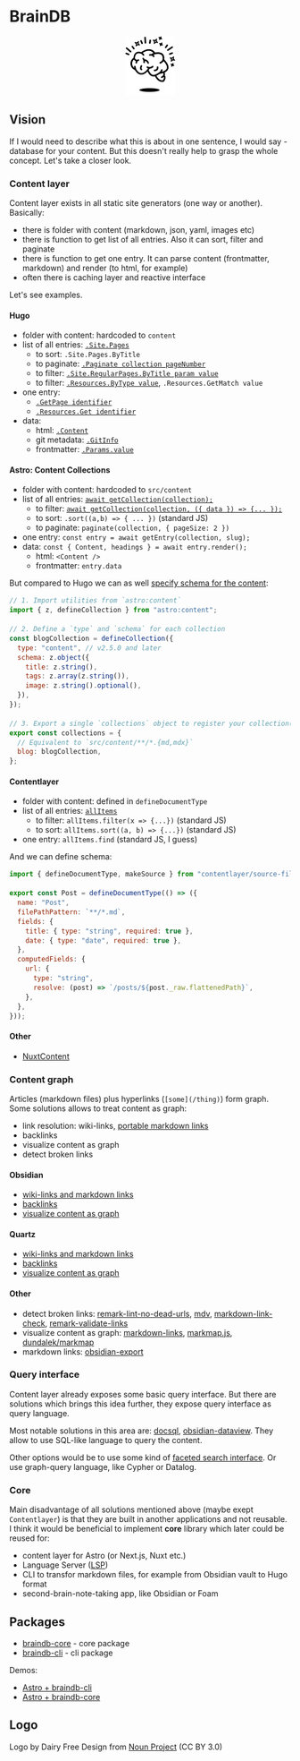# BrainDB

<p align="center">
  <picture>
    <source media="(prefers-color-scheme: dark)" srcset="logo/logo-dark.svg">
    <img alt="" src="logo/logo.svg" width="89" height="104">
  </picture>
</p>

## Vision

If I would need to describe what this is about in one sentence, I would say - database for your content. But this doesn't really help to grasp the whole concept. Let's take a closer look.

### Content layer

Content layer exists in all static site generators (one way or another). Basically:

- there is folder with content (markdown, json, yaml, images etc)
- there is function to get list of all entries. Also it can sort, filter and paginate
- there is function to get one entry. It can parse content (frontmatter, markdown) and render (to html, for example)
- often there is caching layer and reactive interface

Let's see examples.

#### Hugo

- folder with content: hardcoded to `content`
- list of all entries: [`.Site.Pages`](https://gohugo.io/methods/page/pages/)
  - to sort: `.Site.Pages.ByTitle`
  - to paginate: [`.Paginate collection pageNumber`](https://gohugo.io/methods/page/paginate/)
  - to filter: [`.Site.RegularPages.ByTitle param value`](https://gohugo.io/methods/page/type/)
  - to filter: [`.Resources.ByType value`](https://gohugo.io/methods/page/resources/), `.Resources.GetMatch value`
- one entry:
  - [`.GetPage identifier`](https://gohugo.io/methods/page/getpage/)
  - [`.Resources.Get identifier`](https://gohugo.io/methods/page/getpage/)
- data:
  - html: [`.Content`](https://gohugo.io/methods/page/content/)
  - git metadata: [`.GitInfo`](https://gohugo.io/methods/page/gitinfo/)
  - frontmatter: [`.Params.value`](https://gohugo.io/methods/page/params/)

#### Astro: Content Collections

- folder with content: hardcoded to `src/content`
- list of all entries: [`await getCollection(collection);`](https://docs.astro.build/en/guides/content-collections/#querying-collections)
  - to filter: [`await getCollection(collection, ({ data }) => {... });`](https://docs.astro.build/en/guides/content-collections/#filtering-collection-queries)
  - to sort: `.sort((a,b) => { ... })` (standard JS)
  - to paginate: `paginate(collection, { pageSize: 2 })`
- one entry: `const entry = await getEntry(collection, slug);`
- data: `const { Content, headings } = await entry.render();`
  - html: `<Content />`
  - frontmatter: `entry.data`

But compared to Hugo we can as well [specify schema for the content](https://docs.astro.build/en/guides/content-collections/#defining-a-collection-schema):

```js
// 1. Import utilities from `astro:content`
import { z, defineCollection } from "astro:content";

// 2. Define a `type` and `schema` for each collection
const blogCollection = defineCollection({
  type: "content", // v2.5.0 and later
  schema: z.object({
    title: z.string(),
    tags: z.array(z.string()),
    image: z.string().optional(),
  }),
});

// 3. Export a single `collections` object to register your collection(s)
export const collections = {
  // Equivalent to `src/content/**/*.{md,mdx}`
  blog: blogCollection,
};
```

#### Contentlayer

- folder with content: defined in `defineDocumentType`
- list of all entries: [`allItems`](https://contentlayer.dev/docs/getting-started-cddd76b7)
  - to filter: `allItems.filter(x => {...})` (standard JS)
  - to sort: `allItems.sort((a, b) => {...})` (standard JS)
- one entry: `allItems.find` (standard JS, I guess)

And we can define schema:

```js
import { defineDocumentType, makeSource } from "contentlayer/source-files";

export const Post = defineDocumentType(() => ({
  name: "Post",
  filePathPattern: `**/*.md`,
  fields: {
    title: { type: "string", required: true },
    date: { type: "date", required: true },
  },
  computedFields: {
    url: {
      type: "string",
      resolve: (post) => `/posts/${post._raw.flattenedPath}`,
    },
  },
}));
```

#### Other

- [NuxtContent](https://content.nuxt.com/usage/markdown#front-matter)

### Content graph

Articles (markdown files) plus hyperlinks (`[some](/thing)`) form graph. Some solutions allows to treat content as graph:

- link resolution: wiki-links, [portable markdown links](https://stereobooster.com/posts/portable-markdown-links/)
- backlinks
- visualize content as graph
- detect broken links

#### Obsidian

- [wiki-links and markdown links](https://help.obsidian.md/Linking+notes+and+files/Internal+links)
- [backlinks](https://help.obsidian.md/Plugins/Backlinks)
- [visualize content as graph](https://help.obsidian.md/Plugins/Graph+view)

#### Quartz

- [wiki-links and markdown links](https://quartz.jzhao.xyz/features/wikilinks)
- [backlinks](https://quartz.jzhao.xyz/features/backlinks)
- [visualize content as graph](https://quartz.jzhao.xyz/features/graph-view)

#### Other

- detect broken links: [remark-lint-no-dead-urls](https://github.com/remarkjs/remark-lint-no-dead-urls), [mdv](https://github.com/Mermade/mdv), [markdown-link-check](https://github.com/tcort/markdown-link-check), [remark-validate-links](https://github.com/remarkjs/remark-validate-links)
- visualize content as graph: [markdown-links](https://github.com/tchayen/markdown-links), [markmap.js](https://markmap.js.org/docs/packages--markmap-cli), [dundalek/markmap](https://github.com/dundalek/markmap)
- markdown links: [obsidian-export](https://github.com/zoni/obsidian-export)

### Query interface

Content layer already exposes some basic query interface. But there are solutions which brings this idea further, they expose query interface as query language.

Most notable solutions in this area are: [docsql](https://github.com/peterbe/docsql), [obsidian-dataview](https://blacksmithgu.github.io/obsidian-dataview/). They allow to use SQL-like language to query the content.

Other options would be to use some kind of [faceted search interface](https://stereobooster.com/posts/faceted-search/). Or use graph-query language, like Cypher or Datalog.

### Core

Main disadvantage of all solutions mentioned above (maybe exept `Contentlayer`) is that they are built in another applications and not reusable. I think it would be beneficial to implement **core** library which later could be reused for:

- content layer for Astro (or Next.js, Nuxt etc.)
- Language Server ([LSP](https://microsoft.github.io/language-server-protocol/))
- CLI to transfor markdown files, for example from Obsidian vault to Hugo format
- second-brain-note-taking app, like Obsidian or Foam

## Packages

- [braindb-core](/packages/braindb-core) - core package
- [braindb-cli](/packages/braindb-cli) - cli package

Demos:

- [Astro + braindb-cli](/packages/demo-astro-cli)
- [Astro + braindb-core](/packages/demo-astro-core)

## Logo

Logo by Dairy Free Design from <a href="https://thenounproject.com/browse/icons/term/levitating-brain/" target="_blank" title="levitating brain Icons">Noun Project</a> (CC BY 3.0)
